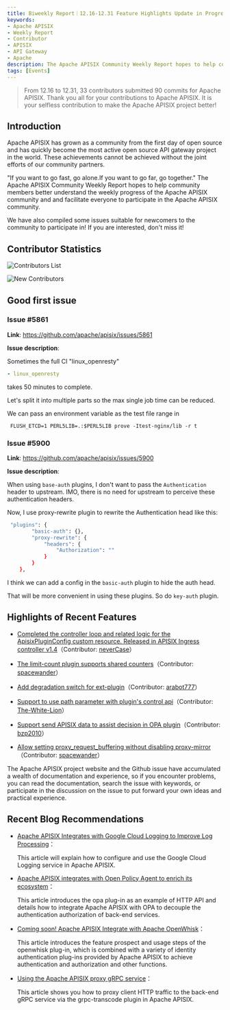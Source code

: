 ```yaml
---
title: Biweekly Report｜12.16-12.31 Feature Highlights Update in Progress
keywords:
- Apache APISIX
- Weekly Report
- Contributor
- APISIX
- API Gateway
- Apache
description: The Apache APISIX Community Weekly Report hopes to help community members better understand the weekly progress of the Apache APISIX community and and facilitate everyone to participate in the Apache APISIX community.
tags: [Events]
---
```


> From 12.16 to 12.31, 33 contributors submitted 90 commits for Apache APISIX. Thank you all for your contributions to Apache APISIX. It is your selfless contribution to make the Apache APISIX project better!

<!--truncate-->

## Introduction

Apache APISIX has grown as a community from the first day of open source and has quickly become the most active open source API gateway project in the world. These achievements cannot be achieved without the joint efforts of our community partners.

"If you want to go fast, go alone.If you want to go far, go together." The Apache APISIX Community Weekly Report hopes to help community members better understand the weekly progress of the Apache APISIX community and and facilitate everyone to participate in the Apache APISIX community.

We have also compiled some issues suitable for newcomers to the community to participate in! If you are interested, don't miss it!

## Contributor Statistics

![Contributors List](https://static.apiseven.com/202108/1641356905327-5adada08-1312-4cbd-962b-00d1fcf9ab96.png)

![New Contributors](https://static.apiseven.com/202108/1641363865356-97a6e876-97b9-4bda-a0bd-570c4d953faa.png)

## Good first issue

### Issue #5861

**Link**: https://github.com/apache/apisix/issues/5861

**Issue description**:

Sometimes the full CI "linux_openresty"

```YAML
- linux_openresty
```

takes 50 minutes to complete.

Let's split it into multiple parts so the max single job time can be reduced.

We can pass an environment variable as the test file range in

```Shell
 FLUSH_ETCD=1 PERL5LIB=.:$PERL5LIB prove -Itest-nginx/lib -r t
```

### Issue #5900

**Link**: https://github.com/apache/apisix/issues/5900

**Issue description**:

When using `base-auth` plugins, I don't want to pass the `Authentication` header to upstream.
IMO, there is no need for upstream to perceive these authentication headers.

Now, I use proxy-rewrite plugin to rewrite the Authentication head like this:

```Bash
 "plugins": {
        "basic-auth": {},
        "proxy-rewrite": {
            "headers": {
                "Authorization": ""
            }
        }
    },
```

I think we can add a config in the `basic-auth` plugin to hide the auth head.

That will be more convenient in using these plugins. So do `key-auth` plugin.

## Highlights of Recent Features

- [Completed the controller loop and related logic for the ApisixPluginConfig custom resource. Released in APISIX Ingress controller v1.4](https://github.com/apache/apisix-ingress-controller/pull/815)（Contributor: [neverCase](https://github.com/neverCase)）

- [The limit-count plugin supports shared counters](https://github.com/apache/apisix/pull/5881)（Contributor: [spacewander](https://github.com/spacewander)）

- [Add degradation switch for ext-plugin](https://github.com/apache/apisix/pull/5897)（Contributor: [arabot777](https://github.com/arabot777)）

- [Support to use path parameter with plugin's control api](https://github.com/apache/apisix/pull/5934)（Contributor: [The-White-Lion](https://github.com/The-White-Lion)）

- [Support send APISIX data to assist decision in OPA plugin](https://github.com/apache/apisix/pull/5874)（Contributor: [bzp2010](https://github.com/bzp2010)）

- [Allow setting proxy_request_buffering without disabling proxy-mirror](hhttps://github.com/apache/apisix/pull/5943)（Contributor: [spacewander](https://github.com/spacewander)）

The Apache APISIX project website and the Github issue have accumulated a wealth of documentation and experience, so if you encounter problems, you can read the documentation, search the issue with keywords, or participate in the discussion on the issue to put forward your own ideas and practical experience.

## Recent Blog Recommendations

- [Apache APISIX Integrates with Google Cloud Logging to Improve Log Processing](https://apisix.apache.org/blog/2021/12/22/google-logging)：

  This article will explain how to configure and use the Google Cloud Logging service in Apache APISIX.

- [Apache APISIX integrates with Open Policy Agent to enrich its ecosystem](https://apisix.apache.org/blog/2021/12/24/open-policy-agent)：

  This article introduces the opa plug-in as an example of HTTP API and details how to integrate Apache APISIX with OPA to decouple the authentication authorization of back-end services.

- [Coming soon! Apache APISIX Integrate with Apache OpenWhisk](https://apisix.apache.org/blog/2021/12/24/apisix-integrate-openwhisk-plugin)：

  This article introduces the feature prospect and usage steps of the openwhisk plug-in, which is combined with a variety of identity authentication plug-ins provided by Apache APISIX to achieve authentication and authorization and other functions.

- [Using the Apache APISIX proxy gRPC service](https://apisix.apache.org/blog/2021/12/30/apisix-proxy-grpc-service)：

  This article shows you how to proxy client HTTP traffic to the back-end gRPC service via the grpc-transcode plugin in Apache APISIX.
